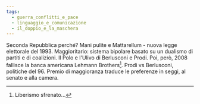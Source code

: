 ```yaml
---
tags:
  - guerra_conflitti_e_pace
  - linguaggio_e_comunicazione
  - il_doppio_e_la_maschera
---
```

Seconda Repubblica perché? Mani pulite e Mattarellum - nuova legge elettorale del 1993.
Maggioritario: sistema bipolare basato su un dualismo di partiti e di coalizioni. Il Polo e l'Ulivo di Berlusconi e Prodi. Poi, però, 2008 fallisce la banca americana Lehmann Brothers[^1]. 
Prodi vs Berlusconi, politiche del 96. Premio di maggioranza traduce le preferenze in seggi, al senato e alla camera. 














[^1]: Liberismo sfrenato...

